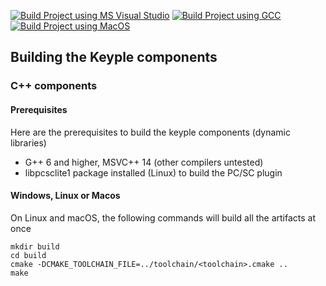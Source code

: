 [![Build Project using MS Visual Studio](https://github.com/jeanpierrefortune/keyple-cpp-meta/actions/workflows/build_msvc.yml/badge.svg)](https://github.com/jeanpierrefortune/keyple-cpp-meta/actions/workflows/build_msvc.yml)
[![Build Project using GCC](https://github.com/jeanpierrefortune/keyple-cpp-meta/actions/workflows/build_gcc.yml/badge.svg)](https://github.com/jeanpierrefortune/keyple-cpp-meta/actions/workflows/build_gcc.yml)
[![Build Project using MacOS](https://github.com/jeanpierrefortune/keyple-cpp-meta/actions/workflows/build_macos.yml/badge.svg)](https://github.com/jeanpierrefortune/keyple-cpp-meta/actions/workflows/build_macos.yml)

## Building the Keyple components

### C++ components

#### Prerequisites
Here are the prerequisites to build the keyple components (dynamic libraries)
- G++ 6 and higher, MSVC++ 14 (other compilers untested)
- libpcsclite1 package installed (Linux) to build the PC/SC plugin

#### Windows, Linux or Macos
On Linux and macOS, the following commands will build all the artifacts at once
```
mkdir build
cd build
cmake -DCMAKE_TOOLCHAIN_FILE=../toolchain/<toolchain>.cmake ..
make
```
